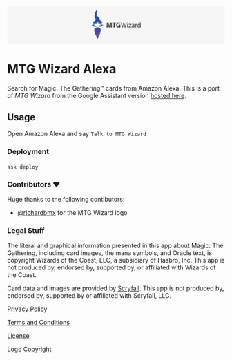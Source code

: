 ![img](https://github.com/euronay/mtg-wizard/blob/master/Logotype.png?raw=true)

# MTG Wizard Alexa
Search for Magic: The Gathering™ cards from  Amazon Alexa. This is a port of *MTG Wizard* from the Google Assistant version [hosted here](https://github.com/euronay/mtg-wizard/).


## Usage ##
Open Amazon Alexa and say ```Talk to MTG Wizard```



### Deployment ###

```
ask deploy
```

### Contributors ❤️ ###

Huge thanks to the following contibutors:

- [@richardbmx](https://github.com/richardbmx) for the MTG Wizard logo

### Legal Stuff ###

The literal and graphical information presented in this app about Magic: The Gathering, including card images, the mana symbols, and Oracle text, is copyright Wizards of the Coast, LLC, a subsidiary of Hasbro, Inc. This app is not produced by, endorsed by, supported by, or affiliated with Wizards of the Coast.

Card data and images are provided by [Scryfall](www.scryfall.com). This app is not produced by, endorsed by, supported by or affiliated with Scryfall, LLC.

[Privacy Policy](https://github.com/euronay/mtg-wizard/blob/master/PrivacyPolicy.md)

[Terms and Conditions](https://github.com/euronay/mtg-wizard/blob/master/TermsConditions.md)

[License](License.md)

[Logo Copyright](https://github.com/euronay/mtg-wizard/blob/master/LogoCopyright.md)